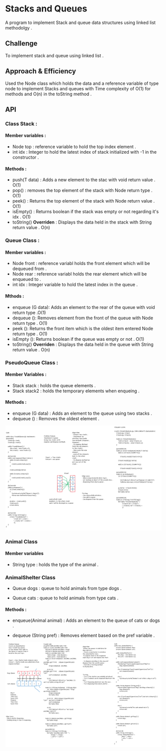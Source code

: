 # Stacks and Queues
A program to implement Stack and queue data structures using linked list methodolgy .

## Challenge
To implement stack and queue using linked list .

## Approach & Efficiency
Used the Node class which holds the data and a reference variable of type node to implement Stacks and queues with Time complexity of O(1) for methods and O(n) in the toString method .
## API
### Class Stack : 
#### Member variables : 
- Node top : reference variable to hold the top index element .
- int idx : Integer to hold the latest index of stack initialized with -1 in the constructor .

#### Methods :
- push(T data) : Adds a new element to the stac with void return value . O(1)
- pop() : removes the top element of the stack with Node return type . O(1)
- peek() : Returns the top element of the stack with Node return value . O(1)
- isEmpty() : Returns boolean if the stack was empty or not regarding it's idx . O(1)
- toString() **Overriden** : Displays the data held in the stack with String return value . O(n)

### Queue Class : 
#### Member variables :
- Node front : reference variabl holds the front element which will be dequeued from .
- Node rear : reference variabl holds the rear element which will be enqueued to .
- int idx : Integer variable to hold the latest index in the queue .

#### Mthods : 
- enqueue (G data): Adds an element to the rear of the queue with void return type .O(1) 
- dequeue (): Removes element from the front of the queue with Node return type . O(1)
- peek (): Returns the front item which is the oldest item entered Node return type . O(1)
- isEmpty (): Returns boolean if the queue was empty or not . O(1)
- toString() **Overriden** : Displays the data held in the queue with String return value . O(n)


### PseudoQueue Class :
#### Member Variables :
- Stack<G> stack : holds the queue elements .
- Stack<G> stack2 : holds the temporary elements when enqueing .


#### Methods :

- enqueue (G data) : Adds an element to the queue using two stacks .
- dequeue () : Removes the oldest element .

![WhiteBoard](solution.png)


### Animal Class
#### Member variables 
- String type : holds the type of the animal .

### AnimalShelter Class 
- Queue<Animal> dogs : queue to hold animals from type dogs .

- Queue<Animal> cats : queue to hold animals from type cats .

#### Methods :

- enqueue(Animal animal) : Adds an element to the queue of cats or dogs .

- dequeue (String pref) : Removes element based on the pref variable .

![WhiteBoard](animal.png)
